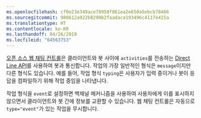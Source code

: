 ```yaml
---
ms.openlocfilehash: cf0e23e349ace78958f861ea2e650a5ebcb78466
ms.sourcegitcommit: 980612a922b8290b2faadaca193496c4117e415a
ms.translationtype: HT
ms.contentlocale: ko-KR
ms.lasthandoff: 04/26/2019
ms.locfileid: "64563753"
---
```

<a href="https://github.com/Microsoft/BotFramework-WebChat" target="_blank">오픈 소스 웹 채팅 컨트롤</a>은 클라이언트와 봇 사이에 `activities`를 전송하는 [Direct Line API](https://docs.botframework.com/en-us/restapi/directline3/#navtitle)를 사용하여 봇과 통신합니다. 작업의 가장 일반적인 형식은 `message`이지만 다른 형식도 있습니다. 예를 들어, 작업 형식 `typing`은 사용자가 입력 중이거나 봇이 응답을 컴파일하기 위해 작업 중임을 나타냅니다. 

작업 형식을 `event`로 설정하면 백채널 메커니즘을 사용하여 사용자에게 이를 표시하지 않으면서 클라이언트와 봇 간에 정보를 교환할 수 있습니다. 웹 채팅 컨트롤은 자동으로 `type="event"`가 있는 작업을 무시합니다.